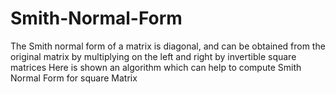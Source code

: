 # Smith-Normal-Form
The Smith normal form of a matrix is diagonal, and can be obtained from the original matrix by multiplying on the left and right by invertible square matrices
Here is shown an algorithm which can help to compute Smith Normal Form for square Matrix

